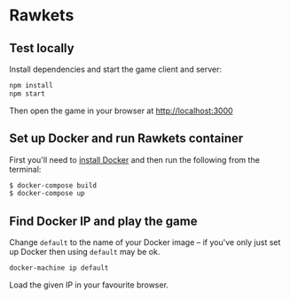 # Rawkets

## Test locally

Install dependencies and start the game client and server:

```bash
npm install
npm start
```

Then open the game in your browser at [http://localhost:3000](http://localhost:3000)


## Set up Docker and run Rawkets container

First you'll need to [install Docker](https://www.docker.com/) and then run the following from the terminal:

```bash
$ docker-compose build
$ docker-compose up
```


## Find Docker IP and play the game

Change `default` to the name of your Docker image &ndash; if you've only just set up Docker then using `default` may be ok.

```bash
docker-machine ip default
```

Load the given IP in your favourite browser.
